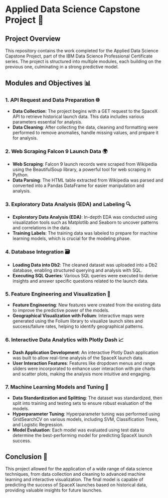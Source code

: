 # Applied Data Science Capstone Project 🚀

## Project Overview

This repository contains the work completed for the Applied Data Science Capstone Project, part of the IBM Data Science Professional Certificate series. The project is structured into multiple modules, each building on the previous one, culminating in a strong predictive model.

## Modules and Objectives 📊

### 1. API Request and Data Preparation 🌐
- **Data Collection**: The project begins with a GET request to the SpaceX API to retrieve historical launch data. This data includes various parameters essential for analysis.
- **Data Cleaning**: After collecting the data, cleaning and formatting were performed to remove anomalies, handle missing values, and prepare it for analysis.

### 2. Web Scraping Falcon 9 Launch Data 🌍
- **Web Scraping**: Falcon 9 launch records were scraped from Wikipedia using the BeautifulSoup library, a powerful tool for web scraping in Python.
- **Data Parsing**: The HTML table extracted from Wikipedia was parsed and converted into a Pandas DataFrame for easier manipulation and analysis.

### 3. Exploratory Data Analysis (EDA) and Labeling 🔍
- **Exploratory Data Analysis (EDA)**: In-depth EDA was conducted using visualization tools such as Matplotlib and Seaborn to uncover patterns and correlations in the data.
- **Training Labels**: The training data was labeled to prepare for machine learning models, which is crucial for the modeling phase.

### 4. Database Integration 🗃️
- **Loading Data into Db2**: The cleaned dataset was uploaded into a Db2 database, enabling structured querying and analysis with SQL.
- **Executing SQL Queries**: Various SQL queries were executed to derive insights and answer specific questions related to the launch data.

### 5. Feature Engineering and Visualization 🔧
- **Feature Engineering**: New features were created from the existing data to improve the predictive power of the models.
- **Geographical Visualization with Folium**: Interactive maps were generated using the Folium library to visualize launch sites and success/failure rates, helping to identify geographical patterns.

### 6. Interactive Data Analytics with Plotly Dash 📈
- **Dash Application Development**: An interactive Plotly Dash application was built to allow real-time analysis of the SpaceX launch data.
- **User Interaction Features**: Features like dropdown menus and range sliders were incorporated to enhance user interaction with pie charts and scatter plots, making the analysis more intuitive and engaging.

### 7. Machine Learning Models and Tuning 🤖
- **Data Standardization and Splitting**: The dataset was standardized, then split into training and testing sets to ensure robust evaluation of the models.
- **Hyperparameter Tuning**: Hyperparameter tuning was performed using GridSearchCV on various models, including SVM, Classification Trees, and Logistic Regression.
- **Model Evaluation**: Each model was evaluated using test data to determine the best-performing model for predicting SpaceX launch success.

## Conclusion 🎯

This project allowed for the application of a wide range of data science techniques, from data collection and cleaning to advanced machine learning and interactive visualization. The final model is capable of predicting the success of SpaceX launches based on historical data, providing valuable insights for future launches.

